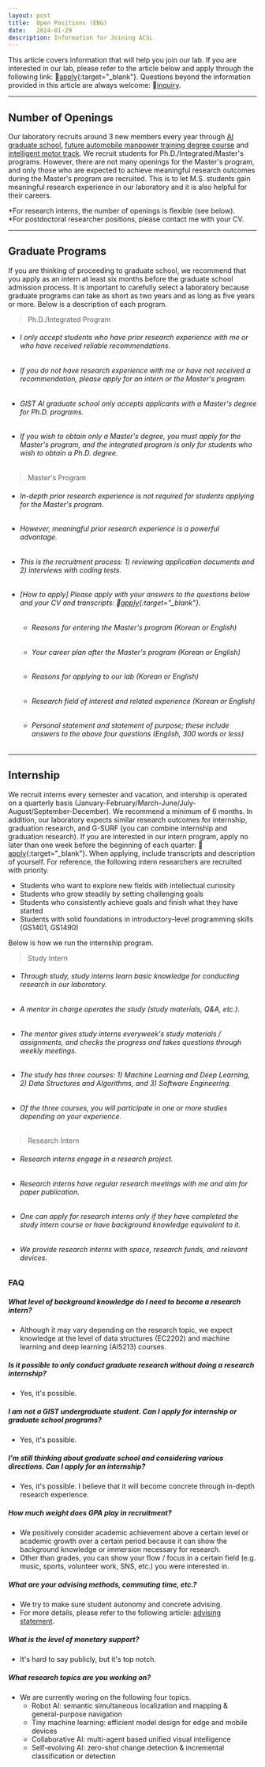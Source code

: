 ```yaml
---
layout: post
title:  Open Positions (ENG)
date:   2024-01-29
description: Information for Joining ACSL
---
```


This article covers information that will help you join our lab. If you are interested in our lab, please refer to the article below and apply through the following link: 📄[apply](https://forms.gle/odUNiwHT1ak7KorV8){:target="\_blank"}. Questions beyond the information provided in this article are always welcome: 🙋[inquiry](mailto:uehwan@gist.ac.kr).

---

## Number of Openings
Our laboratory recruits around 3 new members every year through [AI graduate school](https://ai.gist.ac.kr/ai/), [future automobile manpower training degree course](http://yonseiscd.web4in1.com/) and [intelligent motor track](https://news.samsung.com/kr/%EC%82%BC%EC%84%B1%EC%A0%84%EC%9E%90-gist%EC%99%80-%EC%B1%84%EC%9A%A9%EC%97%B0%EA%B3%84-%EA%B3%BC%EC%A0%95-%ED%98%91%EB%A0%A5-%EC%A7%80%EB%8A%A5%ED%98%95-%EB%AA%A8%ED%84%B0-%EA%B0%9C). We recruit students for Ph.D./Integrated/Master's programs. However, there are not many openings for the Master's program, and only those who are expected to achieve meaningful research outcomes during the Master's program are recruited. This is to let M.S. students gain meaningful research experience in our laboratory and it is also helpful for their careers.

*For research interns, the number of openings is flexible (see below).<br/>
*For postdoctoral researcher positions, please contact me with your CV.<br/>

---

## Graduate Programs
If you are thinking of proceeding to graduate school, we recommend that you apply as an intern at least six months before the graduate school admission process. It is important to carefully select a laboratory because graduate programs can take as short as two years and as long as five years or more. Below is a description of each program.

> Ph.D./Integrated Program
  - ###### I only accept students who have prior research experience with me or who have received reliable recommendations.
  - ###### If you do not have research experience with me or have not received a recommendation, please apply for an intern or the Master's program.
  - ###### GIST AI graduate school only accepts applicants with a Master's degree for Ph.D. programs.
  - ###### If you wish to obtain only a Master's degree, you must apply for the Master's program, and the integrated program is only for students who wish to obtain a Ph.D. degree.


> Master's Program
  - ###### In-depth prior research experience is not required for students applying for the Master's program.
  - ###### However, meaningful prior research experience is a powerful advantage.
  - ###### This is the recruitment process: 1) reviewing application documents and 2) interviews with coding tests.
  - ###### [How to apply] Please apply with your answers to the questions below and your CV and transcripts: 📄[apply](https://forms.gle/odUNiwHT1ak7KorV8){:target="\_blank"}.
    - ###### Reasons for entering the Master's program (Korean or English)
    - ###### Your career plan after the Master's program (Korean or English)
    - ###### Reasons for applying to our lab (Korean or English)
    - ###### Research field of interest and related experience (Korean or English)
    - ###### Personal statement and statement of purpose; these include answers to the above four questions (English, 300 words or less)

---

## Internship
We recruit interns every semester and vacation, and intership is operated on a quarterly basis (January-February/March-June/July-August/September-December). We recommend a minimum of 6 months. In addition, our laboratory expects similar research outcomes for internship, graduation research, and G-SURF (you can combine internship and graduation research). If you are interested in our intern program, apply no later than one week before the beginning of each quarter: 📄[apply](https://forms.gle/odUNiwHT1ak7KorV8){:target="\_blank"}. When applying, include transcripts and description of yourself. For reference, the following intern researchers are recruited with priority.

- Students who want to explore new fields with intellectual curiosity
- Students who grow steadily by setting challenging goals
- Students who consistently achieve goals and finish what they have started
- Students with solid foundations in introductory-level programming skills (GS1401, GS1490)

Below is how we run the internship program.

> Study Intern
  - ###### Through study, study interns learn basic knowledge for conducting research in our laboratory.  
  - ###### A mentor in charge operates the study (study materials, Q&A, etc.).
  - ###### The mentor gives study interns everyweek's study materials / assignments, and checks the progress and takes questions through weekly meetings.
  - ###### The study has three courses: 1) Machine Learning and Deep Learning, 2) Data Structures and Algorithms, and 3) Software Engineering.
  - ###### Of the three courses, you will participate in one or more studies depending on your experience.

  
> Research Intern
  - ###### Research interns engage in a research project.
  - ###### Research interns have regular research meetings with me and aim for paper publication.
  - ###### One can apply for research interns only if they have completed the study intern course or have background knowledge equivalent to it.
  - ###### We provide research interns with space, research funds, and relevant devices.

### FAQ
##### What level of background knowledge do I need to become a research intern?
- Although it may vary depending on the research topic, we expect knowledge at the level of data structures (EC2202) and machine learning and deep learning (AI5213) courses.

##### Is it possible to only conduct graduate research without doing a research internship?
- Yes, it's possible.

##### I am not a GIST undergraduate student. Can I apply for internship or graduate school programs?
- Yes, it's possible.

##### I'm still thinking about graduate school and considering various directions. Can I apply for an internship?
- Yes, it's possible. I believe that it will become concrete through in-depth research experience.

##### How much weight does GPA play in recruitment?
- We positively consider academic achievement above a certain level or academic growth over a certain period because it can show the background knowledge or immersion necessary for research.
- Other than grades, you can show your flow / focus in a certain field (e.g. music, sports, volunteer work, SNS, etc.) you were interested in.

##### What are your advising methods, commuting time, etc.?
- We try to make sure student autonomy and concrete advising.
- For more details, please refer to the following article: [advising statement](/blog/2024/advising-eng/).

##### What is the level of monetary support?
- It's hard to say publicly, but it's top notch.

##### What research topics are you working on?
- We are currently woring on the following four topics.
  - Robot AI: semantic simultaneous localization and mapping & general-purpose navigation
  - Tiny machine learning: efficient model design for edge and mobile devices
  - Collaborative AI: multi-agent based unified visual intelligence
  - Self-evolving AI: zero-shot change detection & incremental classification or detection